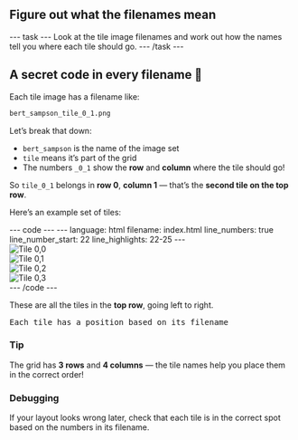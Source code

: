 
<h2 class="c-project-heading--task">Figure out what the filenames mean</h2>
--- task ---
Look at the tile image filenames and work out how the names tell you where each tile should go.
--- /task ---

<h2 class="c-project-heading--explainer">A secret code in every filename 🧩</h2>

Each tile image has a filename like:

```html
bert_sampson_tile_0_1.png
```

Let’s break that down:

- `bert_sampson` is the name of the image set
- `tile` means it’s part of the grid
- The numbers `_0_1` show the **row** and **column** where the tile should go!

So `tile_0_1` belongs in **row 0**, **column 1** — that’s the **second tile on the top row**.

Here’s an example set of tiles:

<div class="c-project-code">
--- code ---
---
language: html
filename: index.html
line_numbers: true
line_number_start: 22
line_highlights: 22-25
---
<div class="tile"><img src="bert_sampson_tile_0_0.png" alt="Tile 0,0"></div>
<div class="tile"><img src="bert_sampson_tile_0_1.png" alt="Tile 0,1"></div>
<div class="tile"><img src="bert_sampson_tile_0_2.png" alt="Tile 0,2"></div>
<div class="tile"><img src="bert_sampson_tile_0_3.png" alt="Tile 0,3"></div>
--- /code ---
</div>

These are all the tiles in the **top row**, going left to right.

<div class="c-project-output">
<pre>Each tile has a position based on its filename</pre>
</div>

<div class="c-project-callout c-project-callout--tip">

### Tip

The grid has **3 rows** and **4 columns** — the tile names help you place them in the correct order!

</div>

<div class="c-project-callout c-project-callout--debug">

### Debugging

If your layout looks wrong later, check that each tile is in the correct spot based on the numbers in its filename.

</div>
